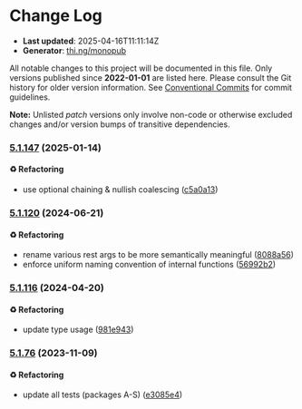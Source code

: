 # Change Log

- **Last updated**: 2025-04-16T11:11:14Z
- **Generator**: [thi.ng/monopub](https://thi.ng/monopub)

All notable changes to this project will be documented in this file.
Only versions published since **2022-01-01** are listed here.
Please consult the Git history for older version information.
See [Conventional Commits](https://conventionalcommits.org/) for commit guidelines.

**Note:** Unlisted _patch_ versions only involve non-code or otherwise excluded changes
and/or version bumps of transitive dependencies.

### [5.1.147](https://github.com/thi-ng/umbrella/tree/@thi.ng/hdom-components@5.1.147) (2025-01-14)

#### ♻️ Refactoring

- use optional chaining & nullish coalescing ([c5a0a13](https://github.com/thi-ng/umbrella/commit/c5a0a13))

### [5.1.120](https://github.com/thi-ng/umbrella/tree/@thi.ng/hdom-components@5.1.120) (2024-06-21)

#### ♻️ Refactoring

- rename various rest args to be more semantically meaningful ([8088a56](https://github.com/thi-ng/umbrella/commit/8088a56))
- enforce uniform naming convention of internal functions ([56992b2](https://github.com/thi-ng/umbrella/commit/56992b2))

### [5.1.116](https://github.com/thi-ng/umbrella/tree/@thi.ng/hdom-components@5.1.116) (2024-04-20)

#### ♻️ Refactoring

- update type usage ([981e943](https://github.com/thi-ng/umbrella/commit/981e943))

### [5.1.76](https://github.com/thi-ng/umbrella/tree/@thi.ng/hdom-components@5.1.76) (2023-11-09)

#### ♻️ Refactoring

- update all tests (packages A-S) ([e3085e4](https://github.com/thi-ng/umbrella/commit/e3085e4))

